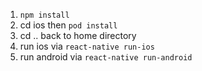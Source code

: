 1. `npm install`
2. cd ios then `pod install`
3. cd .. back to home directory
4. run ios via `react-native run-ios`
5. run android via `react-native run-android`

